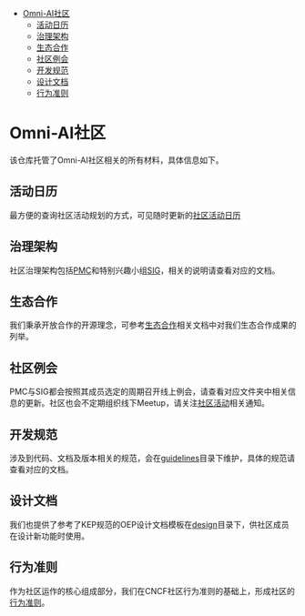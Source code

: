 
<!-- TOC -->

- [Omni-AI社区](#Omni-AI社区)
    - [活动日历](#活动日历)
    - [治理架构](#治理架构)
    - [生态合作](#生态合作)
    - [社区例会](#社区例会)
    - [开发规范](#开发规范)
    - [设计文档](#设计文档)
    - [行为准则](#行为准则)



<!-- /TOC -->

# Omni-AI社区

该仓库托管了Omni-AI社区相关的所有材料，具体信息如下。

## 活动日历

最方便的查询社区活动规划的方式，可见随时更新的[社区活动日历](calender.md)

## 治理架构

社区治理架构包括[PMC](pmc/README.md)和特别兴趣小组[SIG](sigs/README.md)，相关的说明请查看对应的文档。

## 生态合作

我们秉承开放合作的开源理念，可参考[生态合作](ecosystem/README.md)相关文档中对我们生态合作成果的列举。

## 社区例会

PMC与SIG都会按照其成员选定的周期召开线上例会，请查看对应文件夹中相关信息的更新。社区也会不定期组织线下Meetup，请关注[社区活动](events/README.md)相关通知。

## 开发规范

涉及到代码、文档及版本相关的规范，会在[guidelines](guidelines/)目录下维护，具体的规范请查看对应的文档。

## 设计文档

我们也提供了参考了KEP规范的OEP设计文档模板在[design](design/oeps)目录下，供社区成员在设计新功能时使用。

## 行为准则

作为社区运作的核心组成部分，我们在CNCF社区行为准则的基础上，形成社区的[行为准则](code-of-conduct_zh_cn.md)。


